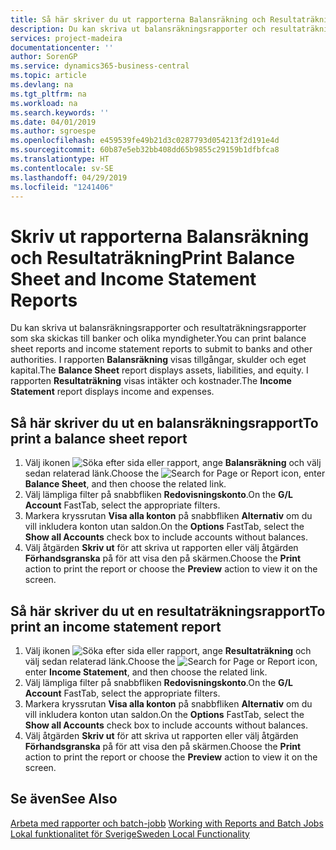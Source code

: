 ```yaml
---
title: Så här skriver du ut rapporterna Balansräkning och Resultaträkning
description: Du kan skriva ut balansräkningsrapporter och resultaträkningsrapporter som ska skickas till banker och olika myndigheter.
services: project-madeira
documentationcenter: ''
author: SorenGP
ms.service: dynamics365-business-central
ms.topic: article
ms.devlang: na
ms.tgt_pltfrm: na
ms.workload: na
ms.search.keywords: ''
ms.date: 04/01/2019
ms.author: sgroespe
ms.openlocfilehash: e459539fe49b21d3c0287793d054213f2d191e4d
ms.sourcegitcommit: 60b87e5eb32bb408dd65b9855c29159b1dfbfca8
ms.translationtype: HT
ms.contentlocale: sv-SE
ms.lasthandoff: 04/29/2019
ms.locfileid: "1241406"
---
```

# <a name="print-balance-sheet-and-income-statement-reports"></a><span data-ttu-id="a8530-103">Skriv ut rapporterna Balansräkning och Resultaträkning</span><span class="sxs-lookup"><span data-stu-id="a8530-103">Print Balance Sheet and Income Statement Reports</span></span>
<span data-ttu-id="a8530-104">Du kan skriva ut balansräkningsrapporter och resultaträkningsrapporter som ska skickas till banker och olika myndigheter.</span><span class="sxs-lookup"><span data-stu-id="a8530-104">You can print balance sheet reports and income statement reports to submit to banks and other authorities.</span></span> <span data-ttu-id="a8530-105">I rapporten **Balansräkning** visas tillgångar, skulder och eget kapital.</span><span class="sxs-lookup"><span data-stu-id="a8530-105">The **Balance Sheet** report displays assets, liabilities, and equity.</span></span> <span data-ttu-id="a8530-106">I rapporten **Resultaträkning** visas intäkter och kostnader.</span><span class="sxs-lookup"><span data-stu-id="a8530-106">The **Income Statement** report displays income and expenses.</span></span>  

## <a name="to-print-a-balance-sheet-report"></a><span data-ttu-id="a8530-107">Så här skriver du ut en balansräkningsrapport</span><span class="sxs-lookup"><span data-stu-id="a8530-107">To print a balance sheet report</span></span>  

1.  <span data-ttu-id="a8530-108">Välj ikonen ![Söka efter sida eller rapport](../../media/ui-search/search_small.png "ikonen Söka efter sida eller rapport"), ange **Balansräkning** och välj sedan relaterad länk.</span><span class="sxs-lookup"><span data-stu-id="a8530-108">Choose the ![Search for Page or Report](../../media/ui-search/search_small.png "Search for Page or Report icon") icon, enter **Balance Sheet**, and then choose the related link.</span></span>  
2.  <span data-ttu-id="a8530-109">Välj lämpliga filter på snabbfliken **Redovisningskonto**.</span><span class="sxs-lookup"><span data-stu-id="a8530-109">On the **G/L Account** FastTab, select the appropriate filters.</span></span>  
3.  <span data-ttu-id="a8530-110">Markera kryssrutan **Visa alla konton** på snabbfliken **Alternativ** om du vill inkludera konton utan saldon.</span><span class="sxs-lookup"><span data-stu-id="a8530-110">On the **Options** FastTab, select the **Show all Accounts** check box to include accounts without balances.</span></span>  
4.  <span data-ttu-id="a8530-111">Välj åtgärden **Skriv ut** för att skriva ut rapporten eller välj åtgärden **Förhandsgranska** på för att visa den på skärmen.</span><span class="sxs-lookup"><span data-stu-id="a8530-111">Choose the **Print** action to print the report or choose the **Preview** action to view it on the screen.</span></span>  

## <a name="to-print-an-income-statement-report"></a><span data-ttu-id="a8530-112">Så här skriver du ut en resultaträkningsrapport</span><span class="sxs-lookup"><span data-stu-id="a8530-112">To print an income statement report</span></span>  

1.  <span data-ttu-id="a8530-113">Välj ikonen ![Söka efter sida eller rapport](../../media/ui-search/search_small.png "ikonen Söka efter sida eller rapport"), ange **Resultaträkning** och välj sedan relaterad länk.</span><span class="sxs-lookup"><span data-stu-id="a8530-113">Choose the ![Search for Page or Report](../../media/ui-search/search_small.png "Search for Page or Report icon") icon, enter **Income Statement**, and then choose the related link.</span></span>  
2.  <span data-ttu-id="a8530-114">Välj lämpliga filter på snabbfliken **Redovisningskonto**.</span><span class="sxs-lookup"><span data-stu-id="a8530-114">On the **G/L Account** FastTab, select the appropriate filters.</span></span>  
3.  <span data-ttu-id="a8530-115">Markera kryssrutan **Visa alla konton** på snabbfliken **Alternativ** om du vill inkludera konton utan saldon.</span><span class="sxs-lookup"><span data-stu-id="a8530-115">On the **Options** FastTab, select the **Show all Accounts** check box to include accounts without balances.</span></span>  
4.  <span data-ttu-id="a8530-116">Välj åtgärden **Skriv ut** för att skriva ut rapporten eller välj åtgärden **Förhandsgranska** på för att visa den på skärmen.</span><span class="sxs-lookup"><span data-stu-id="a8530-116">Choose the **Print** action to print the report or choose the **Preview** action to view it on the screen.</span></span>  

## <a name="see-also"></a><span data-ttu-id="a8530-117">Se även</span><span class="sxs-lookup"><span data-stu-id="a8530-117">See Also</span></span>  
 <span data-ttu-id="a8530-118">[Arbeta med rapporter och batch-jobb](../../ui-work-report.md) </span><span class="sxs-lookup"><span data-stu-id="a8530-118">[Working with Reports and Batch Jobs](../../ui-work-report.md) </span></span>  
 [<span data-ttu-id="a8530-119">Lokal funktionalitet för Sverige</span><span class="sxs-lookup"><span data-stu-id="a8530-119">Sweden Local Functionality</span></span>](sweden-local-functionality.md)
